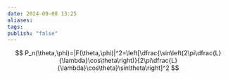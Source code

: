 ```yaml
---
date: 2024-09-08 13:25
aliases: 
tags: 
publish: "false"
---
```

$$
P_n(\theta,\phi)=|F(\theta,\phi)|^2=\left[\dfrac{\sin\left(2\pi\dfrac{L}{\lambda}\cos\theta\right)}{2\pi\dfrac{L}{\lambda}\cos\theta}\sin\theta\right]^2
$$
